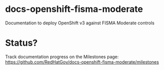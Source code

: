 # docs-openshift-fisma-moderate
Documentation to deploy OpenShift v3 against FISMA Moderate controls

# Status?
Track documentation progress on the Milestones page: https://github.com/RedHatGov/docs-openshift-fisma-moderate/milestones
